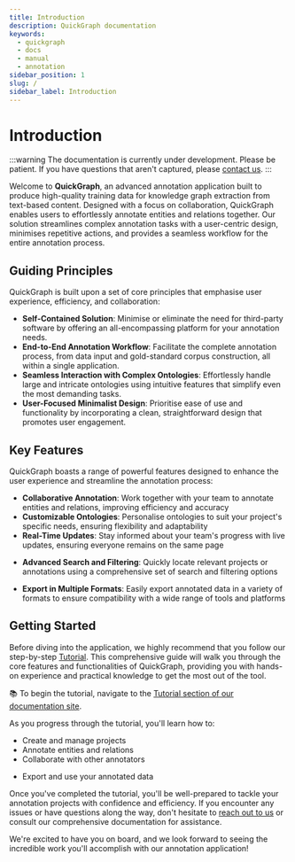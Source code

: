 ```yaml
---
title: Introduction
description: QuickGraph documentation
keywords:
  - quickgraph
  - docs
  - manual
  - annotation
sidebar_position: 1
slug: /
sidebar_label: Introduction
---
```


# Introduction

:::warning
The documentation is currently under development. Please be patient. If you have questions that aren't captured, please [contact us](./contact).
:::

Welcome to **QuickGraph**, an advanced annotation application built to produce high-quality training data for knowledge graph extraction from text-based content. Designed with a focus on collaboration, QuickGraph enables users to effortlessly annotate entities and relations together. Our solution streamlines complex annotation tasks with a user-centric design, minimises repetitive actions, and provides a seamless workflow for the entire annotation process.

## Guiding Principles

QuickGraph is built upon a set of core principles that emphasise user experience, efficiency, and collaboration:

- **Self-Contained Solution**: Minimise or eliminate the need for third-party software by offering an all-encompassing platform for your annotation needs.
- **End-to-End Annotation Workflow**: Facilitate the complete annotation process, from data input and gold-standard corpus construction, all within a single application.
- **Seamless Interaction with Complex Ontologies**: Effortlessly handle large and intricate ontologies using intuitive features that simplify even the most demanding tasks.
- **User-Focused Minimalist Design**: Prioritise ease of use and functionality by incorporating a clean, straightforward design that promotes user engagement.

<!-- annotation to model training and evaluation -->

<!-- > Turn information into understanding with QuickGraph -->

## Key Features

QuickGraph boasts a range of powerful features designed to enhance the user experience and streamline the annotation process:

- **Collaborative Annotation**: Work together with your team to annotate entities and relations, improving efficiency and accuracy
- **Customizable Ontologies**: Personalise ontologies to suit your project's specific needs, ensuring flexibility and adaptability
- **Real-Time Updates**: Stay informed about your team's progress with live updates, ensuring everyone remains on the same page
<!-- - **Version Control**: Keep track of changes and revisions to annotations, making it easier to compare, merge, and revert when needed -->
- **Advanced Search and Filtering**: Quickly locate relevant projects or annotations using a comprehensive set of search and filtering options
<!-- - **Integration with Machine Learning**: Seamlessly incorporate machine learning models to facilitate pre-annotation, active learning, and validation of results -->
- **Export in Multiple Formats**: Easily export annotated data in a variety of formats to ensure compatibility with a wide range of tools and platforms

<!-- Relations are applied between entities not tokens, so rich formats of structure can be created. -->

<!-- Rather than overwhelm, QuickGraph shows you what you need, when you need it. QuickGraph has been built from extensive experience annotating technical corpora with large and complex hierarchical ontologies. -->

<!-- This powerful and dynamic tool eliminates the need to use third-party software like Neo4J or Gephi prematurely, by offering users rich filtering and aggregation functionality to explore the relationships and structures within the project's data. -->

<!-- ## Key Features

QuickGraph is packed full of features that support the annotation workflow for knowledge graph extraction. The key features include:

**Collaborative Annotation**

Adjudication, visualisation, management, discussions

**Support for Large and/or Complex Annotation Ontologies**

- Hierachical entities, ontologies with any arbritary depth. Full support

3. Reusability
   QuickGraph is designed to support reusability of resources such as ontologies and datasets across multiple projects, reducing redundancy.
4. Speed

QuickGraph utilises the concept of annotation propagation to empower users to rapidly annotate content.

...

Many tools do not support the iterative lifecycle of annotation that is paramount to converging to an agreed upon annotation schema and the subsequent creation of a gold standard corpus. For example, they typically do not support dynamic schemas (e.g. permit modifications whilst annotating), adding additional data to projects (e.g. they require many disparate projects which makes it challenging to manage data and progress as well as assemble insights and gold standard), they lack insight into complex annotation tasks like hierarchical entity and relation annotation, they require external tools to be used to preprocess data, etc.

**Collaborative**

- Acquiring high-quality datasets for knowledge graph extraction usually requires the efforts from multiple people. QuickGraph supports collaborative annotation.

Hierarchical entity and relation annotation.

Rapid annotation via annotation propagation.

Minimalist interface design.

Nested, hierarchical, multi-label entities and relations.

Relations are assigned to the entities not the tokens.

**Responsive**

- QuickGraph's responsive UI adapts to all screen sizes allowing you to annotate from anywhere on any device. Instead of being chained to your desktop, you can annotate while you're on the bus or laying on the couch.

**Built in dataset preprocessing and preannotation**

- Instead of manually or programmatically preprocessing your data before annotation, QuickGraph's no-code preprocessing and preannotation allows you to pre-treat your raw data without any external hassles. -->

## Getting Started

Before diving into the application, we highly recommend that you follow our step-by-step [Tutorial](./category/introduction-tutorial). This comprehensive guide will walk you through the core features and functionalities of QuickGraph, providing you with hands-on experience and practical knowledge to get the most out of the tool.

📚 To begin the tutorial, navigate to the [Tutorial section of our documentation site](/category/introduction-tutorial).

As you progress through the tutorial, you'll learn how to:

- Create and manage projects
- Annotate entities and relations
- Collaborate with other annotators
<!-- - Preprocess and pre-annotate datasets -->
- Export and use your annotated data

Once you've completed the tutorial, you'll be well-prepared to tackle your annotation projects with confidence and efficiency. If you encounter any issues or have questions along the way, don't hesitate to [reach out to us](./contact) or consult our comprehensive documentation for assistance.

We're excited to have you on board, and we look forward to seeing the incredible work you'll accomplish with our annotation application!

<!-- ## Use cases

- Creating gold-standard corpora from scratch
- Fixing complex distantly annotated datasets like OntoNotes/FIGER.
- text graph / dialogue state; (future feature will allow dummy node to ground stuff; this should support AMR annotation natively - write a guide on this if it becomes possible)

### Open/Closed Information Extraction

### Dialogue

### Meaning Representation

## Comparison

There are various commerical and open-source annotations tools that exist such as Prodigy, LightTag, INCEPTION. Each having their own merits. QuickGraph differentiates itself by being purpose built for supporting graph construction for all NLP tasks whilst being fast, having an easy-to-use UI, and powerful features. -->

<!-- ## Open-source version of QuickGraph

An open-source version of QuickGraph was released under (LICENSE TYPE) accompanying the conference paper [CONFERENCE PAPER] in 2022. QuickGraph at https://quickgraph.tech is derivative of this with significant improvements in all areas of the application. -->

<!-- ## How QuickGraph Works

[Diagram placeholder]

A video tutorial showcasing QuickGraph's core features will be available soon. This video will provide a step-by-step guide through the platform's functionality. -->
